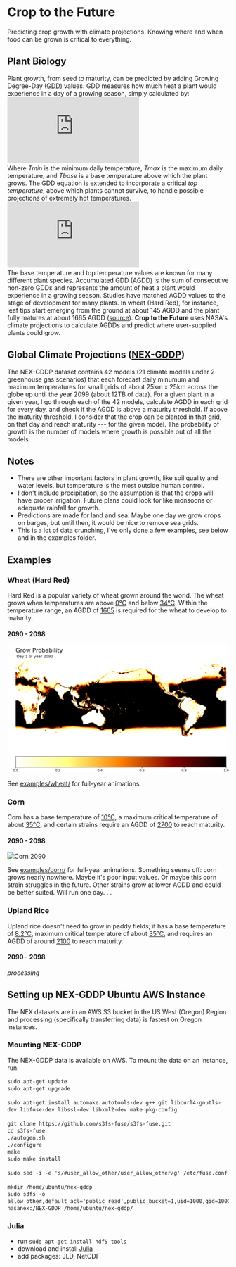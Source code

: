 # Crop to the Future
Predicting crop growth with climate projections. Knowing where and when food can be grown is critical to everything. 

## Plant Biology

Plant growth, from seed to maturity, can be predicted by adding Growing Degree-Day ([GDD](https://en.wikipedia.org/wiki/Growing_degree-day)) values. GDD measures how much heat a plant would experience in a day of a growing season, simply calculated by: ![gdd](https://latex.codecogs.com/gif.latex?GDD%20%3D%20max%28%28Tmax+Tmin%29/2%20-%20Tbase%2C%200%29)  
Where *Tmin* is the minimum daily temperature, *Tmax* is the maximum daily temperature, and *Tbase* is a base temperature above which the plant grows.
The GDD equation is extended to incorporate a critical *top temperature*, above which plants cannot survive, to handle possible projections of extremely hot temperatures. ![gdd2](https://latex.codecogs.com/gif.latex?GDD%20%3D%20max%28%28Tmax+Tmin%29/2%20-%20Tbase%2C%200%29%20%5Ctimes%20%28Tmax%20%3C%20Ttop%29)  
The base temperature and top temperature values are known for many different plant species. Accumulated GDD (AGDD) is the sum of consecutive non-zero GDDs and represents the amount of heat a plant would experience in a growing season. Studies have matched AGDD values to the stage of development for many plants. In wheat (Hard Red), for instance, leaf tips start emerging from the ground at about 145 AGDD and the plant fully matures at about 1665 AGDD ([source](http://msuextension.org/publications/AgandNaturalResources/MT200103AG.pdf)). **Crop to the Future** uses NASA's climate projections to calculate AGDDs and predict where user-supplied plants could grow.

## Global Climate Projections ([NEX-GDDP](https://cds.nccs.nasa.gov/nex/))

The NEX-GDDP dataset contains 42 models (21 climate models under 2 greenhouse gas scenarios) that each forecast daily minumum and maximum temperatures for small grids of about 25km x 25km across the globe up until the year 2099 (about 12TB of data). For a given plant in a given year, I go through each of the 42 models, calculate AGDD in each grid for every day, and check if the AGDD is above a maturity threshold. If above the maturity threshold, I consider that the crop can be planted in that grid, on that day and reach maturity --- for the given model. The probability of growth is the number of models where growth is possible out of all the models.

## Notes

- There are other important factors in plant growth, like soil quality and water levels, but temperature is the most outside human control. 
- I don't include precipitation, so the assumption is that the crops will have proper irrigation. Future plans could look for like monsoons or adequate rainfall for growth.
- Predictions are made for land and sea. Maybe one day we grow crops on barges, but until then, it would be nice to remove sea grids.
- This is a lot of data crunching, I've only done a few examples, see below and in the examples folder.

## Examples

### Wheat (Hard Red)

Hard Red is a popular variety of wheat grown around the world. The wheat grows when temperatures are above [0&deg;C](http://msuextension.org/publications/AgandNaturalResources/MT200103AG.pdf) and below [34&deg;C](http://iopscience.iop.org/article/10.1088/1748-9326/8/3/034016). Within the temperature range, an AGDD of [1665](http://msuextension.org/publications/AgandNaturalResources/MT200103AG.pdf) is required for the wheat to develop to maturity.

#### 2090 - 2098

![Wheat 2090](examples/wheat_hard_red_2090_1.png)

See [examples/wheat/](examples/wheat/) for full-year animations.

### Corn

Corn has a base temperature of [10&deg;C](https://ndawn.ndsu.nodak.edu/help-corn-growing-degree-days.html), a maximum critical temperature of about [35&deg;C](https://www.sciencedirect.com/science/article/pii/S2212094715300116), and certain strains require an AGDD of [2700](https://en.wikipedia.org/wiki/Growing_degree-day) to reach maturity.

#### 2090 - 2098

![Corn 2090](examples/corn_2090_1.png)

See [examples/corn/](examples/corn/) for full-year animations. Something seems off: corn grows nearly nowhere. Maybe it's poor input values. Or maybe this corn strain struggles in the future. Other strains grow at lower AGDD and could be better suited. Will run one day. . . 

### Upland Rice

Upland rice doesn't need to grow in paddy fields; it has a base temperature of [8.2&deg;C](https://www.sciencedirect.com/science/article/pii/S0378377417303906), maximum critical temperature of about [35&deg;C](https://books.google.ca/books?id=wS-teh0I5d0C&lpg=PP2&ots=VCWFn0Zk5N&dq=yoshida%201978%20upland%20rice&lr&pg=PP1#v=onepage&q&f=false), and requires an AGDD of around [2100](https://www.sciencedirect.com/science/article/pii/S0378377417303906) to reach maturity. 

#### 2090 - 2098

*processing*

## Setting up NEX-GDDP Ubuntu AWS Instance

The NEX datasets are in an AWS S3 bucket in the US West (Oregon) Region and processing (specifically transferring data) is fastest on Oregon instances.

### Mounting NEX-GDDP 
The NEX-GDDP data is available on AWS. To mount the data on an instance, run:
```
sudo apt-get update  
sudo apt-get upgrade  

sudo apt-get install automake autotools-dev g++ git libcurl4-gnutls-dev libfuse-dev libssl-dev libxml2-dev make pkg-config  

git clone https://github.com/s3fs-fuse/s3fs-fuse.git  
cd s3fs-fuse  
./autogen.sh  
./configure  
make  
sudo make install  

sudo sed -i -e 's/#user_allow_other/user_allow_other/g' /etc/fuse.conf 

mkdir /home/ubuntu/nex-gddp 
sudo s3fs -o allow_other,default_acl='public_read',public_bucket=1,uid=1000,gid=1000,umask=722 nasanex:/NEX-GDDP /home/ubuntu/nex-gddp/
```

### Julia
- run ```sudo apt-get install hdf5-tools```
- download and install [Julia](https://julialang.org/)
- add packages: JLD, NetCDF